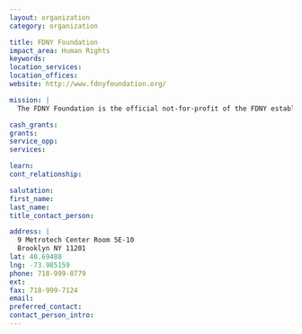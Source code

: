 ```yaml
---
layout: organization
category: organization

title: FDNY Foundation
impact_area: Human Rights
keywords: 
location_services: 
location_offices: 
website: http://www.fdnyfoundation.org/

mission: |
  The FDNY Foundation is the official not-for-profit of the FDNY established to promote Fire Safety in New York City and the professional development, training, and education of members of the FDNY.

cash_grants: 
grants: 
service_opp: 
services: 

learn: 
cont_relationship: 

salutation: 
first_name: 
last_name: 
title_contact_person: 

address: |
  9 Metrotech Center Room 5E-10  
  Brooklyn NY 11201
lat: 40.69488
lng: -73.985159
phone: 718-999-0779
ext: 
fax: 718-999-7124
email: 
preferred_contact: 
contact_person_intro: 
---
```

